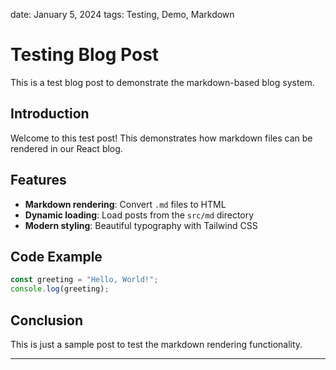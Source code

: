 date: January 5, 2024
tags: Testing, Demo, Markdown

# Testing Blog Post

This is a test blog post to demonstrate the markdown-based blog system.

## Introduction

Welcome to this test post! This demonstrates how markdown files can be rendered in our React blog.

## Features

- **Markdown rendering**: Convert `.md` files to HTML
- **Dynamic loading**: Load posts from the `src/md` directory
- **Modern styling**: Beautiful typography with Tailwind CSS

## Code Example

```javascript
const greeting = "Hello, World!";
console.log(greeting);
```

## Conclusion

This is just a sample post to test the markdown rendering functionality.

---

